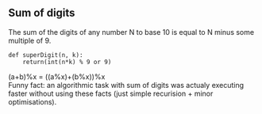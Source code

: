 ## Sum of digits
The sum of the digits of any number N to base 10 is equal to N minus some multiple of 9.  
```
def superDigit(n, k):  
    return(int(n*k) % 9 or 9)  
```
(a+b)%x = ((a%x)+(b%x))%x  
Funny fact: an algorithmic task with sum of digits was actualy executing faster without using these facts (just simple recurision + minor optimisations).
